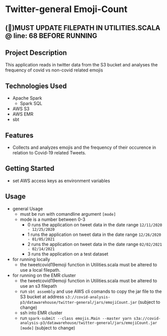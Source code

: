# Twitter-general Emoji-Count

## (&#x1F534;)MUST UPDATE FILEPATH IN UTILITIES.SCALA @ line: 68 BEFORE RUNNING

## Project Description

This application reads in twitter data from the S3 bucket and analyses the frequency of covid vs non-covid related emojis

## Technologies Used

* Apache Spark
  * Spark SQL	
* AWS S3
* AWS EMR
* sbt


## Features
* Collects and analyzes emojis and the frequency of their occurence in relation to Covid-19 related Tweets.

## Getting Started
   
* set AWS access keys as environment variables

## Usage

* general Usage
    * must be run with comandline argument `[mode]`
    * mode is a number between 0-3
        * 0 runs the application on tweet data in the date range `12/11/2020 - 12/25/2020`
        * 1 runs the application on tweet data in the date range `12/26/2020 - 01/05/2021`
        * 2 runs the application on tweet data in the date range `02/02/2021 - 02/14/2021`
        * 3 runs the application on a test dataset
* for running locally
    * the tweetcovid19emoji function in Utilities.scala must be altered to use a local filepath.
* for running on the EMR cluster
    * the tweetcovid19emoji function in Utilities.scala must be altered to use an s3 filepath
    * run `sbt assembly` and use AWS cli comands to copy the jar file to the S3 bucket at address `s3://covid-analysis-p3/datawarehouse/twitter-general/jars/emojiCount.jar` (subject to change)
    * ssh into EMR cluster
    * run `spark-submit --class emojis.Main --master yarn s3a://covid-analysis-p3/datawarehouse/twitter-general/jars/emojiCount.jar [mode]` (subject to change)
